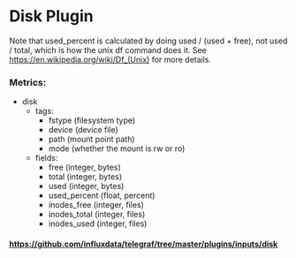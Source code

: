 # Disk Plugin
Note that used_percent is calculated by doing used / (used + free), not used / total, which is how the unix df command does it. See https://en.wikipedia.org/wiki/Df_(Unix) for more details.

### Metrics:

- disk
  - tags:
    - fstype (filesystem type)
    - device (device file)
    - path (mount point path)
    - mode (whether the mount is rw or ro)
  - fields:
    - free (integer, bytes)
    - total (integer, bytes)
    - used (integer, bytes)
    - used_percent (float, percent)
    - inodes_free (integer, files)
    - inodes_total (integer, files)
    - inodes_used (integer, files)
    
    
#### https://github.com/influxdata/telegraf/tree/master/plugins/inputs/disk
